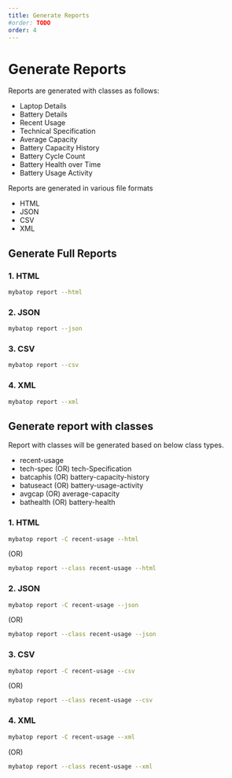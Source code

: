 ```yaml
---
title: Generate Reports
#order: TODO
order: 4
---
```


# Generate Reports

Reports are generated with classes as follows:

- Laptop Details
- Battery Details
- Recent Usage
- Technical Specification
- Average Capacity
- Battery Capacity History
- Battery Cycle Count
- Battery Health over Time
- Battery Usage Activity

Reports are generated in various file formats

- HTML
- JSON
- CSV
- XML


## Generate Full Reports

### 1. HTML

```bash
mybatop report --html
```

### 2. JSON

```bash
mybatop report --json
```

### 3. CSV

```bash
mybatop report --csv
```

### 4. XML

```bash
mybatop report --xml
```

## Generate report with classes

Report with classes will be generated based on below class types.

- recent-usage
- tech-spec (OR) tech-Specification
- batcaphis (OR) battery-capacity-history
- batuseact (OR) battery-usage-activity
- avgcap (OR) average-capacity
- bathealth (OR) battery-health

### 1. HTML

```bash
mybatop report -C recent-usage --html
```

(OR)

```bash
mybatop report --class recent-usage --html
```

### 2. JSON

```bash
mybatop report -C recent-usage --json
``` 

(OR)

```bash
mybatop report --class recent-usage --json
```

### 3. CSV

```bash
mybatop report -C recent-usage --csv
```

(OR)

```bash
mybatop report --class recent-usage --csv
```

### 4. XML

```bash
mybatop report -C recent-usage --xml
```

(OR)

```bash
mybatop report --class recent-usage --xml
```